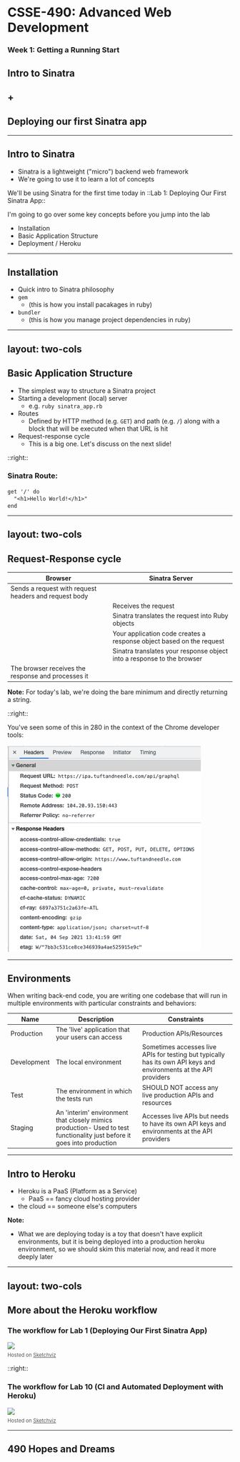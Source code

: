 # CSSE-490: Advanced Web Development
### Week 1: Getting a Running Start

## Intro to Sinatra
## +
## Deploying our first Sinatra app

---

## Intro to Sinatra

* Sinatra is a lightweight ("micro") backend web framework
* We're going to use it to learn a lot of concepts

We'll be using Sinatra for the first time today in ::Lab 1: Deploying Our First Sinatra App::

I'm going to go over some key concepts before you jump into the lab

* Installation
* Basic Application Structure
* Deployment / Heroku

---

## Installation


* Quick intro to Sinatra philosophy
* `gem`
  * (this is how you install pacakages in ruby)
* `bundler`
  * (this is how you manage project dependencies in ruby)

---
layout: two-cols
---

## Basic Application Structure

<!-- This is where we start getting into the meatier topics of Sinatra. -->

<!-- You should note that there are multiple ways to structure Sinatra projects.  This chapter shows us the simplest way.  Later we will look at how to structure bigger applications. -->

* The simplest way to structure a Sinatra project
* Starting a development (local) server
  * e.g. `ruby sinatra_app.rb`
* Routes
  * Defined by HTTP method (e.g. `GET`) and path (e.g. `/`) along with a block that will be executed when that URL is hit
* Request-response cycle
  * This is a big one.  Let's discuss on the next slide!

::right::

### Sinatra Route:
```
get '/' do
  "<h1>Hello World!</h1>"
end
```

---
layout: two-cols
---


## Request-Response cycle


| **Browser**                                           | **Sinatra Server**                                 |
| ----------------------------------------------------- | ------------------------------------------------ |
| Sends a request with request headers and request body |                                                  |
|                                                       | Receives the request                             |
|                                                       | Sinatra translates the request into Ruby objects |
|                                   | Your application code creates a response object based on the request |
|                                   | Sinatra translates your response object into a response to the browser |
| The browser receives the response and processes it    |                                                  |


**Note:** For today's lab, we're doing the bare minimum and directly returning a string.

::right::

You've seen some of this in 280 in the context of the Chrome developer tools:

![](requests%20in%20chrome%20console.png)

---

## Environments

When writing back-end code, you are writing one codebase that will run in multiple environments with particular constraints and behaviors:

| Name        | Description | Constraints |
| ----------- | ----------- | ----------- |
| Production  | The 'live' application that your users can access | Production APIs/Resources|
| Development | The local environment | Sometimes accesses live APIs for testing but typically has its own API keys and environments at the API providers  |
| Test        | The environment in which the tests run | SHOULD NOT access any live production APIs and resources |
| Staging     | An 'interim' environment that closely mimics production- Used to test functionality just before it goes into production | Accesses live APIs but needs to have its own API keys and environments at the API providers |


---

## Intro to Heroku

* Heroku is a PaaS (Platform as a Service)
  * PaaS == fancy cloud hosting provider
* the cloud == someone else's computers

**Note:**
* What we are deploying today is a toy that doesn't have explicit environments, but it is being deployed into a production heroku environment, so we should skim this material now, and read it more deeply later

<!--
## Preview of Ch 17. Deployment

* This chapter covers deploying true production applications
  * What we are deploying today is a toy, but it is being deployed into a production heroku environment, so we should skim this material now, and read it more deeply later
* Relevant sections for you now:
  * "Cloud Deployment"
  * "The Heroku Platform" (just read through "Creating an application", because you won't be doing the later steps this week)
  * "Testing with Heroku local"
  * "Deploying with git push"
-->
---
layout: two-cols
---

## More about the Heroku workflow

### The workflow for Lab 1 (Deploying Our First Sinatra App)

<div><a href='//sketchviz.com/@elizabrock/6c9fd114e88e4494828e9f266b2d04cd'><img src='lab-1-workflow.png' style='max-width: 100%;'></a><br/><span style='font-size: 80%;color:#555;'>Hosted on <a href='//sketchviz.com/' style='color:#555;'>Sketchviz</a></span></div>

::right::

### The workflow for Lab 10 (CI and Automated Deployment with Heroku)

<div><a href='//sketchviz.com/@elizabrock/6281f3bcf7be004cc04a2f413d2bb52e'><img src='lab-10-workflow.png' style='max-width: 100%;'></a><br/><span style='font-size: 80%;color:#555;'>Hosted on <a href='//sketchviz.com/' style='color:#555;'>Sketchviz</a></span></div>


---

## 490 Hopes and Dreams


<!--
* Webpack
* Typescript
* Svelte
* CI/CD
* Docker (maybe add into Week 10?)
* Webscale
* James White guest lecture?
* WebGL
-->
